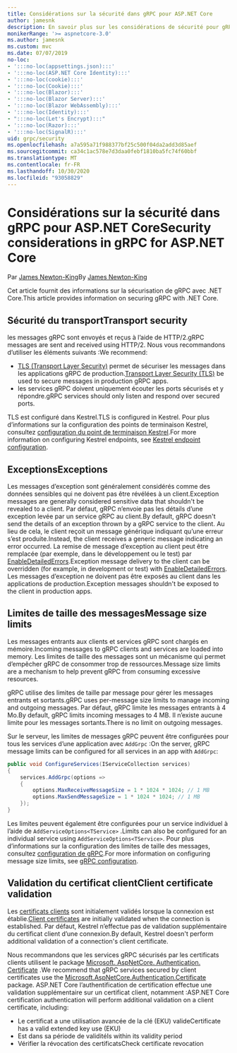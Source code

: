 ```yaml
---
title: Considérations sur la sécurité dans gRPC pour ASP.NET Core
author: jamesnk
description: En savoir plus sur les considérations de sécurité pour gRPC pour ASP.NET Core.
monikerRange: '>= aspnetcore-3.0'
ms.author: jamesnk
ms.custom: mvc
ms.date: 07/07/2019
no-loc:
- ':::no-loc(appsettings.json):::'
- ':::no-loc(ASP.NET Core Identity):::'
- ':::no-loc(cookie):::'
- ':::no-loc(Cookie):::'
- ':::no-loc(Blazor):::'
- ':::no-loc(Blazor Server):::'
- ':::no-loc(Blazor WebAssembly):::'
- ':::no-loc(Identity):::'
- ":::no-loc(Let's Encrypt):::"
- ':::no-loc(Razor):::'
- ':::no-loc(SignalR):::'
uid: grpc/security
ms.openlocfilehash: a7a595a71f988377bf25c500f04da2add3d85aef
ms.sourcegitcommit: ca34c1ac578e7d3daa0febf1810ba5fc74f60bbf
ms.translationtype: MT
ms.contentlocale: fr-FR
ms.lasthandoff: 10/30/2020
ms.locfileid: "93058829"
---
```

# <a name="security-considerations-in-grpc-for-aspnet-core"></a><span data-ttu-id="c4a68-103">Considérations sur la sécurité dans gRPC pour ASP.NET Core</span><span class="sxs-lookup"><span data-stu-id="c4a68-103">Security considerations in gRPC for ASP.NET Core</span></span>

<span data-ttu-id="c4a68-104">Par [James Newton-King](https://twitter.com/jamesnk)</span><span class="sxs-lookup"><span data-stu-id="c4a68-104">By [James Newton-King](https://twitter.com/jamesnk)</span></span>

<span data-ttu-id="c4a68-105">Cet article fournit des informations sur la sécurisation de gRPC avec .NET Core.</span><span class="sxs-lookup"><span data-stu-id="c4a68-105">This article provides information on securing gRPC with .NET Core.</span></span>

## <a name="transport-security"></a><span data-ttu-id="c4a68-106">Sécurité du transport</span><span class="sxs-lookup"><span data-stu-id="c4a68-106">Transport security</span></span>

<span data-ttu-id="c4a68-107">les messages gRPC sont envoyés et reçus à l’aide de HTTP/2.</span><span class="sxs-lookup"><span data-stu-id="c4a68-107">gRPC messages are sent and received using HTTP/2.</span></span> <span data-ttu-id="c4a68-108">Nous vous recommandons d’utiliser les éléments suivants :</span><span class="sxs-lookup"><span data-stu-id="c4a68-108">We recommend:</span></span>

* <span data-ttu-id="c4a68-109">[TLS (Transport Layer Security)](https://tools.ietf.org/html/rfc5246) permet de sécuriser les messages dans les applications gRPC de production.</span><span class="sxs-lookup"><span data-stu-id="c4a68-109">[Transport Layer Security (TLS)](https://tools.ietf.org/html/rfc5246) be used to secure messages in production gRPC apps.</span></span>
* <span data-ttu-id="c4a68-110">les services gRPC doivent uniquement écouter les ports sécurisés et y répondre.</span><span class="sxs-lookup"><span data-stu-id="c4a68-110">gRPC services should only listen and respond over secured ports.</span></span>

<span data-ttu-id="c4a68-111">TLS est configuré dans Kestrel.</span><span class="sxs-lookup"><span data-stu-id="c4a68-111">TLS is configured in Kestrel.</span></span> <span data-ttu-id="c4a68-112">Pour plus d’informations sur la configuration des points de terminaison Kestrel, consultez [configuration du point de terminaison Kestrel](xref:fundamentals/servers/kestrel#endpoint-configuration).</span><span class="sxs-lookup"><span data-stu-id="c4a68-112">For more information on configuring Kestrel endpoints, see [Kestrel endpoint configuration](xref:fundamentals/servers/kestrel#endpoint-configuration).</span></span>

## <a name="exceptions"></a><span data-ttu-id="c4a68-113">Exceptions</span><span class="sxs-lookup"><span data-stu-id="c4a68-113">Exceptions</span></span>

<span data-ttu-id="c4a68-114">Les messages d’exception sont généralement considérés comme des données sensibles qui ne doivent pas être révélées à un client.</span><span class="sxs-lookup"><span data-stu-id="c4a68-114">Exception messages are generally considered sensitive data that shouldn't be revealed to a client.</span></span> <span data-ttu-id="c4a68-115">Par défaut, gRPC n’envoie pas les détails d’une exception levée par un service gRPC au client.</span><span class="sxs-lookup"><span data-stu-id="c4a68-115">By default, gRPC doesn't send the details of an exception thrown by a gRPC service to the client.</span></span> <span data-ttu-id="c4a68-116">Au lieu de cela, le client reçoit un message générique indiquant qu’une erreur s’est produite.</span><span class="sxs-lookup"><span data-stu-id="c4a68-116">Instead, the client receives a generic message indicating an error occurred.</span></span> <span data-ttu-id="c4a68-117">La remise de message d’exception au client peut être remplacée (par exemple, dans le développement ou le test) par [EnableDetailedErrors](xref:grpc/configuration#configure-services-options).</span><span class="sxs-lookup"><span data-stu-id="c4a68-117">Exception message delivery to the client can be overridden (for example, in development or test) with [EnableDetailedErrors](xref:grpc/configuration#configure-services-options).</span></span> <span data-ttu-id="c4a68-118">Les messages d’exception ne doivent pas être exposés au client dans les applications de production.</span><span class="sxs-lookup"><span data-stu-id="c4a68-118">Exception messages shouldn't be exposed to the client in production apps.</span></span>

## <a name="message-size-limits"></a><span data-ttu-id="c4a68-119">Limites de taille des messages</span><span class="sxs-lookup"><span data-stu-id="c4a68-119">Message size limits</span></span>

<span data-ttu-id="c4a68-120">Les messages entrants aux clients et services gRPC sont chargés en mémoire.</span><span class="sxs-lookup"><span data-stu-id="c4a68-120">Incoming messages to gRPC clients and services are loaded into memory.</span></span> <span data-ttu-id="c4a68-121">Les limites de taille des messages sont un mécanisme qui permet d’empêcher gRPC de consommer trop de ressources.</span><span class="sxs-lookup"><span data-stu-id="c4a68-121">Message size limits are a mechanism to help prevent gRPC from consuming excessive resources.</span></span>

<span data-ttu-id="c4a68-122">gRPC utilise des limites de taille par message pour gérer les messages entrants et sortants.</span><span class="sxs-lookup"><span data-stu-id="c4a68-122">gRPC uses per-message size limits to manage incoming and outgoing messages.</span></span> <span data-ttu-id="c4a68-123">Par défaut, gRPC limite les messages entrants à 4 Mo.</span><span class="sxs-lookup"><span data-stu-id="c4a68-123">By default, gRPC limits incoming messages to 4 MB.</span></span> <span data-ttu-id="c4a68-124">Il n’existe aucune limite pour les messages sortants.</span><span class="sxs-lookup"><span data-stu-id="c4a68-124">There is no limit on outgoing messages.</span></span>

<span data-ttu-id="c4a68-125">Sur le serveur, les limites de messages gRPC peuvent être configurées pour tous les services d’une application avec `AddGrpc` :</span><span class="sxs-lookup"><span data-stu-id="c4a68-125">On the server, gRPC message limits can be configured for all services in an app with `AddGrpc`:</span></span>

```csharp
public void ConfigureServices(IServiceCollection services)
{
    services.AddGrpc(options =>
    {
        options.MaxReceiveMessageSize = 1 * 1024 * 1024; // 1 MB
        options.MaxSendMessageSize = 1 * 1024 * 1024; // 1 MB
    });
}
```

<span data-ttu-id="c4a68-126">Les limites peuvent également être configurées pour un service individuel à l’aide de `AddServiceOptions<TService>` .</span><span class="sxs-lookup"><span data-stu-id="c4a68-126">Limits can also be configured for an individual service using `AddServiceOptions<TService>`.</span></span> <span data-ttu-id="c4a68-127">Pour plus d’informations sur la configuration des limites de taille des messages, consultez [configuration de gRPC](xref:grpc/configuration).</span><span class="sxs-lookup"><span data-stu-id="c4a68-127">For more information on configuring message size limits, see [gRPC configuration](xref:grpc/configuration).</span></span>

## <a name="client-certificate-validation"></a><span data-ttu-id="c4a68-128">Validation du certificat client</span><span class="sxs-lookup"><span data-stu-id="c4a68-128">Client certificate validation</span></span>

<span data-ttu-id="c4a68-129">Les [certificats clients](https://tools.ietf.org/html/rfc5246#section-7.4.4) sont initialement validés lorsque la connexion est établie.</span><span class="sxs-lookup"><span data-stu-id="c4a68-129">[Client certificates](https://tools.ietf.org/html/rfc5246#section-7.4.4) are initially validated when the connection is established.</span></span> <span data-ttu-id="c4a68-130">Par défaut, Kestrel n’effectue pas de validation supplémentaire du certificat client d’une connexion.</span><span class="sxs-lookup"><span data-stu-id="c4a68-130">By default, Kestrel doesn't perform additional validation of a connection's client certificate.</span></span>

<span data-ttu-id="c4a68-131">Nous recommandons que les services gRPC sécurisés par les certificats clients utilisent le package [Microsoft. AspNetCore. Authentication. Certificate](xref:security/authentication/certauth) .</span><span class="sxs-lookup"><span data-stu-id="c4a68-131">We recommend that gRPC services secured by client certificates use the [Microsoft.AspNetCore.Authentication.Certificate](xref:security/authentication/certauth) package.</span></span> <span data-ttu-id="c4a68-132">ASP.NET Core l’authentification de certification effectue une validation supplémentaire sur un certificat client, notamment :</span><span class="sxs-lookup"><span data-stu-id="c4a68-132">ASP.NET Core certification authentication will perform additional validation on a client certificate, including:</span></span>

* <span data-ttu-id="c4a68-133">Le certificat a une utilisation avancée de la clé (EKU) valide</span><span class="sxs-lookup"><span data-stu-id="c4a68-133">Certificate has a valid extended key use (EKU)</span></span>
* <span data-ttu-id="c4a68-134">Est dans sa période de validité</span><span class="sxs-lookup"><span data-stu-id="c4a68-134">Is within its validity period</span></span>
* <span data-ttu-id="c4a68-135">Vérifier la révocation des certificats</span><span class="sxs-lookup"><span data-stu-id="c4a68-135">Check certificate revocation</span></span>
